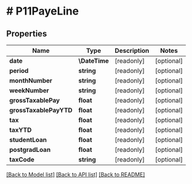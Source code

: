 # # P11PayeLine

## Properties

Name | Type | Description | Notes
------------ | ------------- | ------------- | -------------
**date** | **\DateTime** | [readonly] | [optional]
**period** | **string** | [readonly] | [optional]
**monthNumber** | **string** | [readonly] | [optional]
**weekNumber** | **string** | [readonly] | [optional]
**grossTaxablePay** | **float** | [readonly] | [optional]
**grossTaxablePayYTD** | **float** | [readonly] | [optional]
**tax** | **float** | [readonly] | [optional]
**taxYTD** | **float** | [readonly] | [optional]
**studentLoan** | **float** | [readonly] | [optional]
**postgradLoan** | **float** | [readonly] | [optional]
**taxCode** | **string** | [readonly] | [optional]

[[Back to Model list]](../../README.md#models) [[Back to API list]](../../README.md#endpoints) [[Back to README]](../../README.md)
